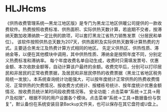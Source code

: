 # HLJHcms
 《供热收费管理系统—黑龙江地区版》是专门为黑龙江地区供暖公司提供的一款收费软件。热费按照收费标准、供热面积、实际供热天数计算，若逾期不交者，按滞纳天数加收滞纳款一定比例的款项，可以套打黑龙江省热力销售发票（分居民和单位）。       该软件按照供热总天数为207天，供热面积及实际供热天数等计算热费的方式。主要适合黑龙江及热费计算方式相同的地区。 先定义供热区、供热性质、滞纳金等，以便在其他模块中调用，其中供热性质、滞纳金是按照年度不同，分别定义热费标准和滞纳率。 每个年度收费名单自动生成，收费时只需填发票号、优惠金额、本次收款金额等，自动计算该户最终的余额。收费完毕后，分别可以打印居民和非居民的正常收费票据，及居民和非居民停热的收费票据（黑龙江省地区税务局统一发放）。本系统查询统计功能强大，可以按年度统计正常供热的热费收费情况、正常供热的欠费情况、按收费方式统计、按楼栋号统计、按年度统计优惠金额情况、按收费员统计某时间段收费情况等。     安全功能：点击菜单“系统→工具→用户及权限”，根据不同的用户设置各个模块。点击菜单“系统→工具→数据备份与恢复”，默认备份在系统安装目录Backup文件夹，也可以保存在其它盘符或U盘上。
